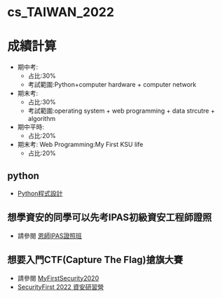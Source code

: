 # cs_TAIWAN_2022

# 成績計算
- 期中考:
  - 占比:30%
  - 考試範圍:Python+computer hardware + computer network
- 期末考:
  - 占比:30%
  - 考試範圍:operating system + web programming + data strcutre + algorithm
- 期中平時:
  - 占比:20%
- 期末考: Web Programming:My First KSU life
  - 占比:20%

## python
- [Python程式設計](https://github.com/MyDearGreatTeacher/python2022)

## 想學資安的同學可以先考IPAS初級資安工程師證照
- 請參閱 [恩師IPAS證照班](https://github.com/MyDearGreatTeacher/IPAS2022)

## 想要入門CTF(Capture The Flag)搶旗大賽
- 請參閱 [MyFirstSecurity2020](https://github.com/MyFirstSecurity2020?tab=repositories)
- [SecurityFirst 2022 資安研習營](https://github.com/MyFirstSecurity2020/SecurityFirst2022)
